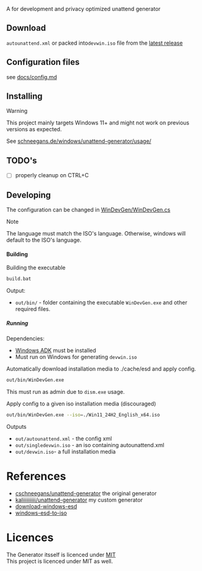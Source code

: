A for development and privacy optimized unattend generator

## Download
`autounattend.xml` or packed into`devwin.iso` file from the [latest release](https://github.com/kaliiiiiiiiii/dev-unattend-generator/releases/latest)

## Configuration files
see [docs/config.md](docs/config.md)

## Installing
> [!WARNING]  
> This project mainly targets Windows 11+ and might not work on previous versions as expected.

See [schneegans.de/windows/unattend-generator/usage/](https://schneegans.de/windows/unattend-generator/usage/)

## TODO's
- [ ] properly cleanup on CTRL+C

## Developing
The configuration can be changed in [WinDevGen/WinDevGen.cs](https://github.com/kaliiiiiiiiii/dev-unattend-generator/tree/master/WinDevGen/WinDevGen.cs)

> [!Note]  
> The language must match the ISO's language. Otherwise, windows will default to the ISO's language.


#### Building
Building the executable
```bash
build.bat
```

Output:
- `out/bin/` - folder containing the executable `WinDevGen.exe` and other required files.

##### Running
Dependencies:
- [Windows ADK](https://learn.microsoft.com/en-us/windows-hardware/get-started/adk-install) must be installed
- Must run on Windows for generating `devwin.iso`

Automatically download installation media to ./cache/esd and apply config.
```bash
out/bin/WinDevGen.exe
```
This must run as admin due to `dism.exe` usage.

Apply config to a given iso installation media (discouraged)
```bash
out/bin/WinDevGen.exe --iso=./Win11_24H2_English_x64.iso
```

Outputs
- `out/autounattend.xml` - the config xml
- `out/singledevwin.iso` - an iso containing autounattend.xml
- `out/devwin.iso`- a full installation media
# References
- [cschneegans/unattend-generator](https://github.com/cschneegans/unattend-generator) the original generator
- [kaliiiiiiiiii/unattend-generator](https://github.com/kaliiiiiiiiii/unattend-generator) my custom generator
- [download-windows-esd](https://github.com/mattieb/download-windows-esd)
- [windows-esd-to-iso](https://github.com/mattieb/windows-esd-to-iso)

# Licences

The Generator itsself is licenced under [MIT](https://github.com/kaliiiiiiiiii/unattend-generator) \
This project is licenced under MIT as well.